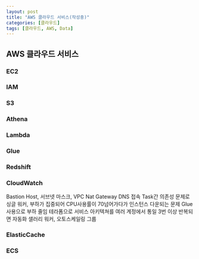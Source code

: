 ```yaml
---
layout: post
title: "AWS 클라우드 서비스(작성중)"
categories: [클라우드]
tags: [클라우드, AWS, Data]
---
```


## AWS 클라우드 서비스

### EC2

### IAM

### S3

### Athena

### Lambda

### Glue

### Redshift

### CloudWatch

Bastion Host, 서브넷 마스크, VPC
Nat Gateway
DNS 접속
Task간 의존성 문제로 싱글 워커, 부하가 집중되어 CPU사용률이 70넘어가다가 인스턴스 다운되는 문제
Glue사용으로 부하 줄임
테라폼으로 서비스 아키텍쳐를 여러 계정에서 통일
3번 이상 반복되면 자동화
샐러리 워커, 오토스케일링 그룹

### ElasticCache

### ECS
